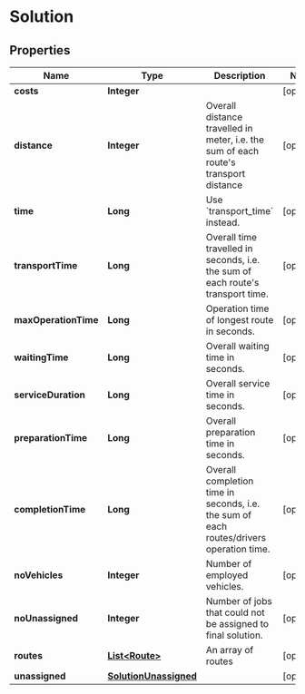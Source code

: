 # Solution

## Properties
Name | Type | Description | Notes
------------ | ------------- | ------------- | -------------
**costs** | **Integer** |  |  [optional]
**distance** | **Integer** | Overall distance travelled in meter, i.e. the sum of each route&#x27;s transport distance |  [optional]
**time** | **Long** | Use &#x60;transport_time&#x60; instead. |  [optional]
**transportTime** | **Long** | Overall time travelled in seconds, i.e. the sum of each route&#x27;s transport time. |  [optional]
**maxOperationTime** | **Long** | Operation time of longest route in seconds. |  [optional]
**waitingTime** | **Long** | Overall waiting time in seconds. |  [optional]
**serviceDuration** | **Long** | Overall service time in seconds. |  [optional]
**preparationTime** | **Long** | Overall preparation time in seconds. |  [optional]
**completionTime** | **Long** | Overall completion time in seconds, i.e. the sum of each routes/drivers operation time. |  [optional]
**noVehicles** | **Integer** | Number of employed vehicles. |  [optional]
**noUnassigned** | **Integer** | Number of jobs that could not be assigned to final solution. |  [optional]
**routes** | [**List&lt;Route&gt;**](Route.md) | An array of routes |  [optional]
**unassigned** | [**SolutionUnassigned**](SolutionUnassigned.md) |  |  [optional]
